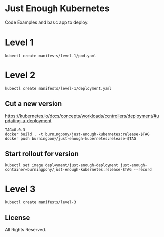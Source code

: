 # Just Enough Kubernetes

Code Examples and basic app to deploy.



# Level 1

    kubectl create manifests/level-1/pod.yaml

# Level 2

    kubectl create manifests/level-1/deployment.yaml

## Cut a new version

https://kubernetes.io/docs/concepts/workloads/controllers/deployment/#updating-a-deployment

    TAG=0.0.3
    docker build . -t burningpony/just-enough-kubernetes:release-$TAG
    docker push burningpony/just-enough-kubernetes:release-$TAG


## Start rollout for version

    kubectl set image deployment/just-enough-deployment just-enough-container=burningpony/just-enough-kubernetes:release-$TAG --record

# Level 3

    kubectl create manifests/level-3


## License
All Rights Reserved.
